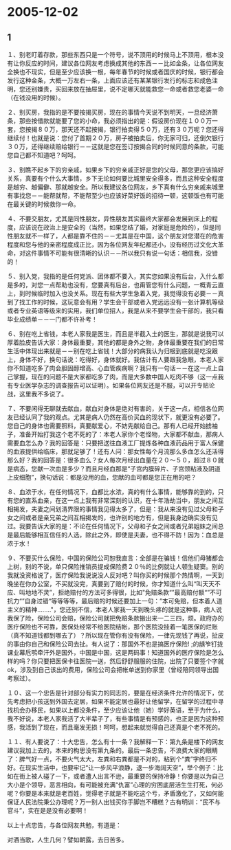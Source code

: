 # 2005-12-02

## 1

１、别老盯着存款，那些东西只是一个符号，说不顶用的时候马上不顶用，根本没有让你反应的时间，建议各位网友考虑换成其他的东西－－比如金条，让各位网友全换也不现实，但是至少应该换一根，每年春节的时候或者国庆的时候，银行都会发行这种金条，大概一万左右一条，上面应该还有某某银行发行的标志和成色注明，您还别嫌贵，买回来放在抽屉里，说不定哪天就能救您一命或者救您老婆一命（在钱没用的时候）。


２、别买房，我指的是不要按揭买房，现在的事情今天说不到明天，一旦经济萧条，那些按借款就能要了您的小命，我必须指出的是：假设房价现在１００万一套，您按揭８０万，那天还不起按揭，银行拍卖得５０万，还有３０万呢？您还得继续付！也就是说：您付了首期２０万，房子被拍卖后，你无家可归，还倒欠银行３０万，还得继续赔给银行－－这就是您在签订按揭合同的时候同意的条款，可能您自己都不知道吧？呵呵。


３、别瞧不起乡下的穷亲戚，如果乡下的穷亲戚正好是您的父母，那您更应该搞好关系，真要有个什么大事情，乡下无论如何要比城里安全得多，而且这种安全程度是越穷、越偏僻、那就越安全。所以我建议各位网友，乡下真有什么穷亲戚来城里有事找您－－能帮就帮，不能帮至少也应该好菜好饭的招待一顿，这顿饭也有可能在最关键的时候救你一命。


４、不要交朋友，尤其是同性朋友，异性朋友其实最终大家都会发展到床上的程度，应该说在政治上是安全的（当然，如果您结了婚，对家庭是危险的），但是同性朋友就不一样了，人都是靠不住的－－尤其是在中国，这个朋友对您潜在的危害程度和您与他的亲密程度成正比，因为各位网友年纪都还小，没有经历过文化大革命，对这件事情不可能有很清晰的认识－－所以我只有说一句话：相信我，没错的！


５、别入党，我指的是任何党派、团体都不要入，其实您如果没有后台，入什么都是多的，对您一点帮助也没有，您要真有后台，也甭管您有什么问题，一概青云直上，到时候临时加入也没关系。现在有些大学生急着入党，我觉得没有必要－－真到了找工作的时候，这玩意会有用？学生会干部或者入党远远没有一张计算机等级或者专业英语等级来的实用，我们单位招人，我是从来不要学生会干部的，我只看毕业成绩单－－一门都不许补考！


６、别在吃上省钱，本老人家我是医生，而且是半截入土的医生，那就是说我可以厚着脸皮告诉大家：身体最重要，其他的都是身外之物，身体最重要在我们的日常生活中体现出来就是－－别在吃上省钱！大部分的病我认为归根到底就是吃没跟上，身体不好，换句话说：吃得好，身体就好。我估计有人要跟我急眼，本老人家你不知道吃多了肉会胆固醇增高、心血管疾病啊？我只有一句话－－在这一点上自己掌握，现在的问题不是大家都吃多了肉，而是大多数中国人吃肉不够（这一点我有专业医学杂志的调查报告可以证明）。如果各位网友还是不服，可以开专贴论战，这里我不多说了。


７、不要闲得无聊就去献血，献血对身体是绝对有害的，关于这一点，相信各位网友已经认同了我的观点。尤其是病人仍然在高价买血的现状下，就更没有必要了。您自己的身体也需要照料，真要献爱心，不妨先献给自己。那有人已经开始掳袖子，准备开始打我这个老不死的了：本老人家你个老怪物，大家都不献血，那病人需要血怎么办？我的回答是：只要把送往血液工厂提炼各种血液药品用于富人保健的血液提供给临床，那就足够了！还有人问：那女性每个月流那么多血怎么还活得那么好？我的回答是：很多血么？女人每次月经出血量在２０～５０，超过８０就是病态，您献一次血是多少？而且月经血那是“子宫内膜碎片、子宫颈粘液及阴道上皮细胞”，换句话说：都是没用的血，您献的血可都是您正在用的吧？


８、血浓于水，在任何情况下，血都比水浓，真的有什么事情，能够靠的到的，只有您的直系血亲，在这一点上我有非常深刻的认识，在十年浩劫当中，朋友之间互相揭发，夫妻之间划清界限的事情我见得太多了，但是：我从来没有见过父母和子女之间或者是亲兄弟之间互相揭发的，也许别的地方有，但是我身边确实没有见过。我要告诉大家的是：不论在任何情况下，父母和子女之间或者兄弟姐妹之间总是最后能够相互信任的人选，除此之外，即使是夫妻，也不得不防！因为：血总是浓于水！


９、不要买什么保险，中国的保险公司恕我直言：全部是在骗钱！信他们母猪都会上树，别的不说，单只保险推销员提成保险费２０％的比例就让人顿生疑窦。别的我就没资格说了，医疗保险我说说没人反对吧？叫你买的时候那个热情啊，一天到晚坐在你办公室，不买就没完，真要到了赔付的时候，你才知道什么叫“叫天天不应、叫地地不灵”，拒绝赔付的方法可多得很，比如"免赔条款“”最高赔付额“”不可抗力“”自身过错“等等等等，最后赔的时候还要加上一句：”本可免赔，但本着人道主义的精神........"，您还别不信，本老人家我一天到晚头疼的就是这种事，病人说我保了险，保险公司会赔，保险公司就把免赔条款搬出来一二三四，烦。政府办的医疗保险也不可靠，医保处经常不给医院结帐，那个医院没挂着一笔医保的烂账（真不知道钱都到哪去了）？所以现在管你有没有保险，一律先现钱了再说，扯皮的事由你自己和保险公司去扯。有人说了：那国外不也是搞医疗保险! ;的龋笮钉拢课业幕卮鹗牵汗外是国外，中国是中国，这是两码事！知道国外的医疗保险是怎么样的吗？你只要把医保卡往医院一送，然后舒舒服服的住院，出院了只要签个字就ok，涉及到自己该出的费用，保险公司会把帐单送到你家里（曾经陪同领导出国考察过）。


１０、这一个忠告是针对部分有实力的同志的，要是在经济条件允许的情况下，优先考虑把小孩送到外国去定居，如果不能定居也最好让他留学，在留学的过程中寻找机会办移民，如果以上都没条件，至少应该让他（她）学好英语，至于为什么，我不好说，本老人家我活了大半辈子了，有些事情是有预感的，也正是因为这种预感，我活到了现在，而且毫发无损！呵呵，想起来就觉得自己还真是个老不死的。


１１、有人要说了：十大忠告，怎么有十一条？我解释一下：第九条是楼下的网友建议我加上去的，本来的构思没有第九条的。最后一条忠告，不浪费大家的眼睛了：脾气好一点，不要火气太大，左粪和右粪都是不对的，粘到个“粪”字终归不好。在现实生活中，也要牢记“让一步风平浪静，退一步海阔天空”，举个例子：比如在街上被人碰了一下，或者遭人出言不逊，最重要的保持冷静！你要是以为自己大小是个领导，恶言相向，有可能被充满“仇富”心理的穷困底层活生生打死，何必呢？你要是本来就是老百姓，觉得老子就是不能吃这个亏，矛盾激化了，又如何能保证人民法院秉公办理呢？万一别人出钱买你手脚岂不糟糕？古有明训：“民不与官斗”，实在是是没有必要啊！


以上十点忠告，与各位网友共勉，有道是：


对酒当歌，人生几何？譬如朝露，去日苦多。

